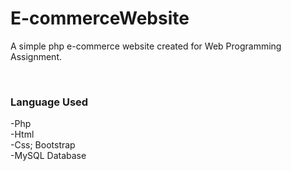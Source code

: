 # E-commerceWebsite
<p>A simple php e-commerce website created for Web Programming Assignment.</p> <br/>

<h3>Language Used</h3> 
-Php <br>
-Html<br>
-Css; Bootstrap<br>
-MySQL Database<br>
